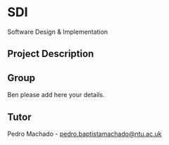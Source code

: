 # SDI
Software Design &amp; Implementation

## Project Description

## Group
Ben please add here your details.

## Tutor
Pedro Machado - pedro.baptistamachado@ntu.ac.uk
